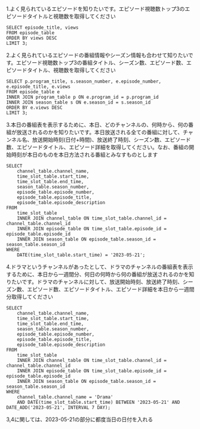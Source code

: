 1.よく見られているエピソードを知りたいです。エピソード視聴数トップ3のエピソードタイトルと視聴数を取得してください
```
SELECT episode_title, views 
FROM episode_table 
ORDER BY views DESC 
LIMIT 3;

```

2.よく見られているエピソードの番組情報やシーズン情報も合わせて知りたいです。エピソード視聴数トップ3の番組タイトル、シーズン数、エピソード数、エピソードタイトル、視聴数を取得してください

```
SELECT p.program_title, s.season_number, e.episode_number, e.episode_title, e.views
FROM episode_table e
INNER JOIN program_table p ON e.program_id = p.program_id
INNER JOIN season_table s ON e.season_id = s.season_id
ORDER BY e.views DESC 
LIMIT 3;

```

3.本日の番組表を表示するために、本日、どのチャンネルの、何時から、何の番組が放送されるのかを知りたいです。本日放送される全ての番組に対して、チャンネル名、放送開始時刻(日付+時間)、放送終了時刻、シーズン数、エピソード数、エピソードタイトル、エピソード詳細を取得してください。なお、番組の開始時刻が本日のものを本日方法される番組とみなすものとします
```
SELECT 
    channel_table.channel_name,
    time_slot_table.start_time,
    time_slot_table.end_time,
    season_table.season_number,
    episode_table.episode_number,
    episode_table.episode_title,
    episode_table.episode_description
FROM 
    time_slot_table
    INNER JOIN channel_table ON time_slot_table.channel_id = channel_table.channel_id
    INNER JOIN episode_table ON time_slot_table.episode_id = episode_table.episode_id
    INNER JOIN season_table ON episode_table.season_id = season_table.season_id
WHERE 
    DATE(time_slot_table.start_time) = '2023-05-21';
```
4.ドラマというチャンネルがあったとして、ドラマのチャンネルの番組表を表示するために、本日から一週間分、何日の何時から何の番組が放送されるのかを知りたいです。ドラマのチャンネルに対して、放送開始時刻、放送終了時刻、シーズン数、エピソード数、エピソードタイトル、エピソード詳細を本日から一週間分取得してください
```
SELECT 
    channel_table.channel_name,
    time_slot_table.start_time,
    time_slot_table.end_time,
    season_table.season_number,
    episode_table.episode_number,
    episode_table.episode_title,
    episode_table.episode_description
FROM 
    time_slot_table
    INNER JOIN channel_table ON time_slot_table.channel_id = channel_table.channel_id
    INNER JOIN episode_table ON time_slot_table.episode_id = episode_table.episode_id
    INNER JOIN season_table ON episode_table.season_id = season_table.season_id
WHERE 
    channel_table.channel_name = 'Drama' 
    AND DATE(time_slot_table.start_time) BETWEEN '2023-05-21' AND DATE_ADD('2023-05-21', INTERVAL 7 DAY);

```
3,4に関しては、2023-05-21の部分に都度当日の日付を入れる
